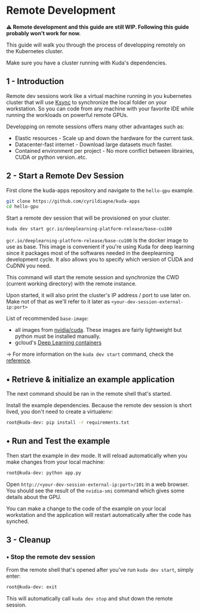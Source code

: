 # Remote Development

**⚠️ Remote development and this guide are still WIP. Following this guide probably won't work for now.**

This guide will walk you through the process of developping remotely on the Kubernetes cluster.

Make sure you have a cluster running with Kuda's dependencies.

## 1 - Introduction

Remote dev sessions work like a virtual machine running in you kubernetes cluster that will use [Ksync](https://github.com/vapor-ware/ksync/) to synchronize the local folder on your workstation. So you can code from any machine with your favorite IDE while running the workloads on powerful remote GPUs.

Developping on remote sessions offers many other advantages such as:

- Elastic resources - Scale up and down the hardware for the current task.
- Datacenter-fast internet - Download large datasets _much_ faster.
- Contained environment per project - No more conflict between librairies, CUDA or python version..etc.

## 2 - Start a Remote Dev Session

First clone the kuda-apps repository and navigate to the `hello-gpu` example.
```bash
git clone https://github.com/cyrildiagne/kuda-apps
cd hello-gpu
```

Start a remote dev session that will be provisioned on your cluster.

```bash
kuda dev start gcr.io/deeplearning-platform-release/base-cu100
```

`gcr.io/deeplearning-platform-release/base-cu100` Is the docker image to use as base. This image is convenient if you're using Kuda for deep learning since it packages most of the softwares needed in the deeplearning development cycle. It also allows you to specify which version of CUDA and CuDNN you need.

This command will start the remote session and synchronize the CWD \(current working directory\) with the remote instance.

Upon started, it will also print the cluster's IP address / port to use later on. Make not of that as we'll refer to it later as `<your-dev-session-external-ip:port>`

List of recommended `base-image`:

- all images from [nvidia/cuda](https://hub.docker.com/r/nvidia/cuda/). These images are fairly lightweight but python must be installed manually.
- gcloud's [Deep Learning containers](https://cloud.google.com/ai-platform/deep-learning-containers/docs/choosing-container)

→ For more information on the `kuda dev start` command, check the [reference](https://docs.kuda.dev/kuda/cli#dev).

## • Retrieve & initialize an example application

The next command should be ran in the remote shell that's started.

Install the example dependencies. Because the remote dev session is short lived, you don't need to create a virtualenv:

```bash
root@kuda-dev: pip install -r requirements.txt
```

## • Run and Test the example

Then start the example in dev mode. It will reload automatically when you make changes from your local machine:

```bash
root@kuda-dev: python app.py
```

Open `http://<your-dev-session-external-ip:port>/101` in a web browser. You should see the result of the `nvidia-smi` command which gives some details about the GPU.

You can make a change to the code of the example on your local workstation and the application will restart automatically after the code has synched.

## 3 - Cleanup

### • Stop the remote dev session

From the remote shell that's opened after you've run `kuda dev start`, simply enter:

```bash
root@kuda-dev: exit
```

This will automatically call `kuda dev stop` and shut down the remote session.
